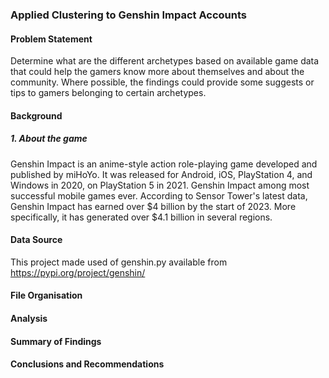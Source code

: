 ### Applied Clustering to Genshin Impact Accounts

#### Problem Statement

Determine what are the different archetypes based on available game data that could help the gamers know more about themselves and about the community. Where possible, the findings could provide some suggests or tips to gamers belonging to certain archetypes.

#### Background

##### 1. About the game
Genshin Impact is an anime-style action role-playing game developed and published by miHoYo. It was released for Android, iOS, PlayStation 4, and Windows in 2020, on PlayStation 5 in 2021. Genshin Impact among most successful mobile games ever. According to Sensor Tower's latest data, Genshin Impact has earned over $4 billion by the start of 2023. More specifically, it has generated over $4.1 billion in several regions.

#### Data Source
This project made used of genshin.py available from https://pypi.org/project/genshin/

#### File Organisation

#### Analysis

#### Summary of Findings

#### Conclusions and Recommendations
